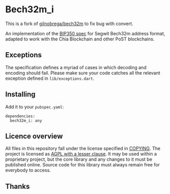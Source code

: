 # Bech32m_i
This is a fork of [gilnobrega/bech32m](https://github.com/gilnobrega/bech32m) to fix bug with convert.

An implementation of the [BIP350 spec] for Segwit Bech32m address format, adapted to work with the Chia Blockchain and other PoST blockchains.

## Exceptions

The specification defines a myriad of cases in which decoding and encoding 
should fail. Please make sure your code catches all the relevant exception 
defined in `lib/exceptions.dart`.

## Installing

Add it to your `pubspec.yaml`:

```
dependencies:
  bech32m_i: any
```

## Licence overview

All files in this repository fall under the license specified in 
[COPYING](COPYING). The project is licensed as [AGPL with a lesser clause](https://www.gnu.org/licenses/agpl-3.0.en.html). 
It may be used within a proprietary project, but the core library and any 
changes to it must be published online. Source code for this library must 
always remain free for everybody to access.

## Thanks

[BIP350 spec]: https://github.com/bitcoin/bips/blob/master/bip-0350.mediawiki
[BOLT #11 spec]: https://github.com/lightningnetwork/lightning-rfc/blob/master/11-payment-encoding.md
